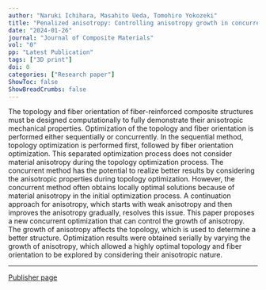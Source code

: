 ```yaml
---
author: "Naruki Ichihara, Masahito Ueda, Tomohiro Yokozeki"
title: "Penalized anisotropy: Controlling anisotropy growth in concurrent optimization of topology and fiber orientation for orthotropic composite materials"
date: "2024-01-26"
journal: "Journal of Composite Materials"
vol: "0" 
pp: "Latest Publication"
tags: ["3D print"]
doi: 0
categories: ["Research paper"]
ShowToc: false
ShowBreadCrumbs: false
---
```

The topology and fiber orientation of fiber-reinforced composite structures must be designed computationally to fully demonstrate their anisotropic mechanical properties. Optimization of the topology and fiber orientation is performed either sequentially or concurrently. In the sequential method, topology optimization is performed first, followed by fiber orientation optimization. This separated optimization process does not consider material anisotropy during the topology optimization process. The concurrent method has the potential to realize better results by considering the anisotropic properties during topology optimization. However, the concurrent method often obtains locally optimal solutions because of material anisotropy in the initial optimization process. A continuation approach for anisotropy, which starts with weak anisotropy and then improves the anisotropy gradually, resolves this issue. This paper proposes a new concurrent optimization that can control the growth of anisotropy. The growth of anisotropy affects the topology, which is used to determine a better structure. Optimization results were obtained serially by varying the growth of anisotropy, which allowed a highly optimal topology and fiber orientation to be explored by considering their anisotropic nature.
* * *
[Publisher page]([https://](https://journals.sagepub.com/home/jcm)https://journals.sagepub.com/home/jcm)
